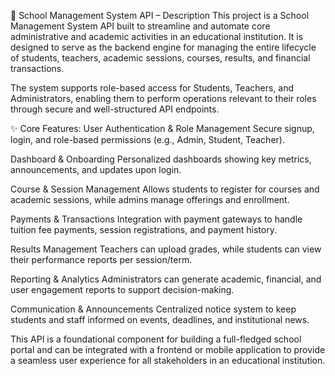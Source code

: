 📘 School Management System API – Description
This project is a School Management System API built to streamline and automate core administrative and academic activities in an educational institution. It is designed to serve as the backend engine for managing the entire lifecycle of students, teachers, academic sessions, courses, results, and financial transactions.

The system supports role-based access for Students, Teachers, and Administrators, enabling them to perform operations relevant to their roles through secure and well-structured API endpoints.

✨ Core Features:
User Authentication & Role Management
Secure signup, login, and role-based permissions (e.g., Admin, Student, Teacher).

Dashboard & Onboarding
Personalized dashboards showing key metrics, announcements, and updates upon login.

Course & Session Management
Allows students to register for courses and academic sessions, while admins manage offerings and enrollment.

Payments & Transactions
Integration with payment gateways to handle tuition fee payments, session registrations, and payment history.

Results Management
Teachers can upload grades, while students can view their performance reports per session/term.

Reporting & Analytics
Administrators can generate academic, financial, and user engagement reports to support decision-making.

Communication & Announcements
Centralized notice system to keep students and staff informed on events, deadlines, and institutional news.

This API is a foundational component for building a full-fledged school portal and can be integrated with a frontend or mobile application to provide a seamless user experience for all stakeholders in an educational institution.
